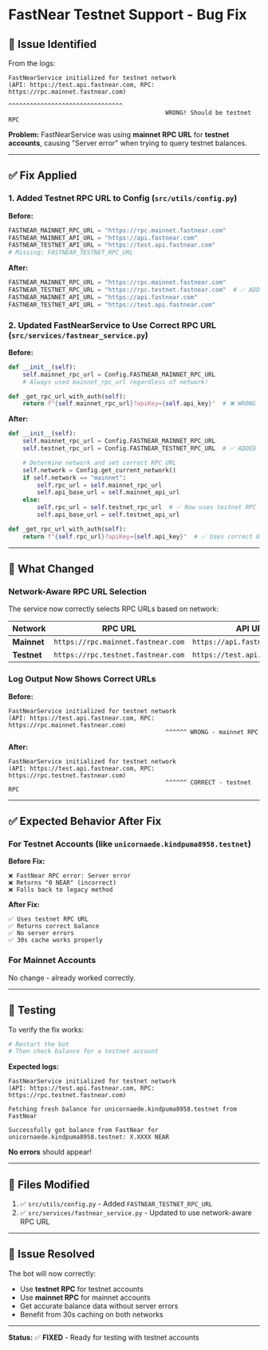 # FastNear Testnet Support - Bug Fix

## 🐛 Issue Identified

From the logs:

```
FastNearService initialized for testnet network
(API: https://test.api.fastnear.com, RPC: https://rpc.mainnet.fastnear.com)
                                            ^^^^^^^^^^^^^^^^^^^^^^^^^^^^^^^^
                                            WRONG! Should be testnet RPC
```

**Problem:** FastNearService was using **mainnet RPC URL** for **testnet accounts**, causing "Server error" when trying to query testnet balances.

---

## ✅ Fix Applied

### 1. Added Testnet RPC URL to Config (`src/utils/config.py`)

**Before:**

```python
FASTNEAR_MAINNET_RPC_URL = "https://rpc.mainnet.fastnear.com"
FASTNEAR_MAINNET_API_URL = "https://api.fastnear.com"
FASTNEAR_TESTNET_API_URL = "https://test.api.fastnear.com"
# Missing: FASTNEAR_TESTNET_RPC_URL
```

**After:**

```python
FASTNEAR_MAINNET_RPC_URL = "https://rpc.mainnet.fastnear.com"
FASTNEAR_TESTNET_RPC_URL = "https://rpc.testnet.fastnear.com"  # ✅ ADDED
FASTNEAR_MAINNET_API_URL = "https://api.fastnear.com"
FASTNEAR_TESTNET_API_URL = "https://test.api.fastnear.com"
```

### 2. Updated FastNearService to Use Correct RPC URL (`src/services/fastnear_service.py`)

**Before:**

```python
def __init__(self):
    self.mainnet_rpc_url = Config.FASTNEAR_MAINNET_RPC_URL
    # Always used mainnet_rpc_url regardless of network!

def _get_rpc_url_with_auth(self):
    return f"{self.mainnet_rpc_url}?apiKey={self.api_key}"  # ❌ WRONG
```

**After:**

```python
def __init__(self):
    self.mainnet_rpc_url = Config.FASTNEAR_MAINNET_RPC_URL
    self.testnet_rpc_url = Config.FASTNEAR_TESTNET_RPC_URL  # ✅ ADDED

    # Determine network and set correct RPC URL
    self.network = Config.get_current_network()
    if self.network == "mainnet":
        self.rpc_url = self.mainnet_rpc_url
        self.api_base_url = self.mainnet_api_url
    else:
        self.rpc_url = self.testnet_rpc_url  # ✅ Now uses testnet RPC
        self.api_base_url = self.testnet_api_url

def _get_rpc_url_with_auth(self):
    return f"{self.rpc_url}?apiKey={self.api_key}"  # ✅ Uses correct URL
```

---

## 🎯 What Changed

### Network-Aware RPC URL Selection

The service now correctly selects RPC URLs based on network:

| Network     | RPC URL                            | API URL                         |
| ----------- | ---------------------------------- | ------------------------------- |
| **Mainnet** | `https://rpc.mainnet.fastnear.com` | `https://api.fastnear.com`      |
| **Testnet** | `https://rpc.testnet.fastnear.com` | `https://test.api.fastnear.com` |

### Log Output Now Shows Correct URLs

**Before:**

```
FastNearService initialized for testnet network
(API: https://test.api.fastnear.com, RPC: https://rpc.mainnet.fastnear.com)
                                            ^^^^^^ WRONG - mainnet RPC
```

**After:**

```
FastNearService initialized for testnet network
(API: https://test.api.fastnear.com, RPC: https://rpc.testnet.fastnear.com)
                                            ^^^^^^ CORRECT - testnet RPC
```

---

## ✅ Expected Behavior After Fix

### For Testnet Accounts (like `unicornaede.kindpuma8958.testnet`)

**Before Fix:**

```
❌ FastNear RPC error: Server error
❌ Returns "0 NEAR" (incorrect)
❌ Falls back to legacy method
```

**After Fix:**

```
✅ Uses testnet RPC URL
✅ Returns correct balance
✅ No server errors
✅ 30s cache works properly
```

### For Mainnet Accounts

No change - already worked correctly.

---

## 🧪 Testing

To verify the fix works:

```bash
# Restart the bot
# Then check balance for a testnet account
```

**Expected logs:**

```
FastNearService initialized for testnet network
(API: https://test.api.fastnear.com, RPC: https://rpc.testnet.fastnear.com)

Fetching fresh balance for unicornaede.kindpuma8958.testnet from FastNear

Successfully got balance from FastNear for unicornaede.kindpuma8958.testnet: X.XXXX NEAR
```

**No errors** should appear!

---

## 📝 Files Modified

1. ✅ `src/utils/config.py` - Added `FASTNEAR_TESTNET_RPC_URL`
2. ✅ `src/services/fastnear_service.py` - Updated to use network-aware RPC URL

---

## 🎉 Issue Resolved

The bot will now correctly:

- Use **testnet RPC** for testnet accounts
- Use **mainnet RPC** for mainnet accounts
- Get accurate balance data without server errors
- Benefit from 30s caching on both networks

---

**Status:** ✅ **FIXED** - Ready for testing with testnet accounts
